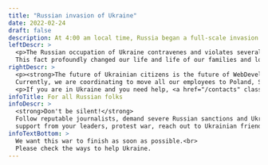```yaml
---
title: "Russian invasion of Ukraine"
date: 2022-02-24
draft: false
description: At 4:00 am local time, Russia began a full-scale invasion of Ukraine. This is the big war in Europe.
leftDescr: >
  <p>The Russian occupation of Ukraine contravenes and violates several international laws, including the United Nations Charter. It is an unprovoked, unjustifiable, and despicable action that endangers countless civilians. 
  This fact profoundly changed our life and life of our families and loved ones.</p>
rightDescr: >
  <p><strong>The future of Ukrainian citizens is the future of WebDevelop PRO.</strong><br>
  Currently, we are coordinating to move all our employees to Poland, Spain, Slovakia, and Giorgia.</p>
  <p>If you are in Ukraine and you need help, <a href="/contacts" class="link">get in touch</a> with us.</p>
infoTitle: For all Russian folks
infoDescr: >
  <strong>Don't be silent!</strong>
  Follow reputable journalists, demand severe Russian sanctions and Ukrainian 
  support from your leaders, protest war, reach out to Ukrainian friends, donate to Ukrainian charities.
infoTextBottom: >
  We want this war to finish as soon as possible.<br>
  Please check the ways to help Ukraine.
---
```



